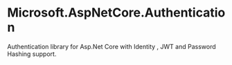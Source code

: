 # Microsoft.AspNetCore.Authentication
Authentication library for Asp.Net Core with Identity , JWT and Password Hashing support.
